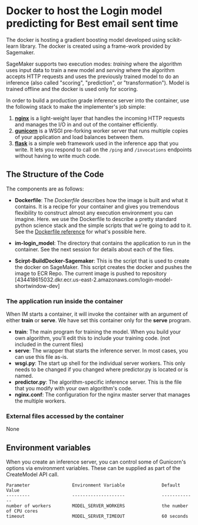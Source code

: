 # Docker to host the Login model predicting for Best email sent time

The docker is hosting a gradient boosting model developed using scikit-learn library. The docker is created using a frame-work provided by Sagemaker.

SageMaker supports two execution modes: _training_ where the algorithm uses input data to train a new model and _serving_ where the algorithm accepts HTTP requests and uses the previously trained model to do an inference (also called "scoring", "prediction", or "transformation"). Model is trained offline and the docker is used only for scoring. 

In order to build a production grade inference server into the container, use the following stack to make the implementer's job simple:

1. __[nginx][nginx]__ is a light-weight layer that handles the incoming HTTP requests and manages the I/O in and out of the container efficiently.
2. __[gunicorn][gunicorn]__ is a WSGI pre-forking worker server that runs multiple copies of your application and load balances between them.
3. __[flask][flask]__ is a simple web framework used in the inference app that you write. It lets you respond to call on the `/ping` and `/invocations` endpoints without having to write much code.

## The Structure of the Code

The components are as follows:

* __Dockerfile__: The _Dockerfile_ describes how the image is built and what it contains. It is a recipe for your container and gives you tremendous flexibility to construct almost any execution environment you can imagine. Here. we use the Dockerfile to describe a pretty standard python science stack and the simple scripts that we're going to add to it. See the [Dockerfile reference][dockerfile] for what's possible here.

* __im-login_model__: The directory that contains the application to run in the container. See the next session for details about each of the files.

* __Scirpt-BuildDocker-Sagemaker__: This is the script that is used to create the docker on SageMaker. This script creates the docker and pushes the image to ECR Repo. The current image is pushed to repository [434418615032.dkr.ecr.us-east-2.amazonaws.com/login-model-shortwindow-dev]

### The application run inside the container

When IM starts a container, it will invoke the container with an argument of either __train__ or __serve__. We have set this container only for the __serve__ program.

* __train__: The main program for training the model. When you build your own algorithm, you'll edit this to include your training code. (not included in the current files)
* __serve__: The wrapper that starts the inference server. In most cases, you can use this file as-is.
* __wsgi.py__: The start up shell for the individual server workers. This only needs to be changed if you changed where predictor.py is located or is named.
* __predictor.py__: The algorithm-specific inference server. This is the file that you modify with your own algorithm's code.
* __nginx.conf__: The configuration for the nginx master server that manages the multiple workers.

### External files accessed by the container
None

## Environment variables

When you create an inference server, you can control some of Gunicorn's options via environment variables. These
can be supplied as part of the CreateModel API call.

    Parameter                Environment Variable              Default Value
    ---------                --------------------              -------------
    number of workers        MODEL_SERVER_WORKERS              the number of CPU cores
    timeout                  MODEL_SERVER_TIMEOUT              60 seconds


[skl]: http://scikit-learn.org "scikit-learn Home Page"
[dockerfile]: https://docs.docker.com/engine/reference/builder/ "The official Dockerfile reference guide"
[ecr]: https://aws.amazon.com/ecr/ "ECR Home Page"
[nginx]: http://nginx.org/
[gunicorn]: http://gunicorn.org/
[flask]: http://flask.pocoo.org/

